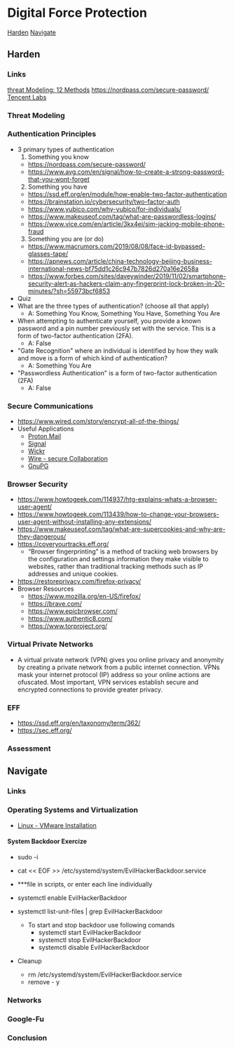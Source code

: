# Digital Force Protection

[Harden](#Harden)
[Navigate](#Navigate)

## Harden
### Links
[threat Modeling: 12 Methods](https://insights.sei.cmu.edu/sei_blog/2018/12/threat-modeling-12-available-methods.html)
https://nordpass.com/secure-password/
[Tencent Labs](https://xlab.tencent.com/en/)

### Threat Modeling
### Authentication Principles
- 3 primary types of authentication
  1. Something you know
    - https://nordpass.com/secure-password/
    - https://www.avg.com/en/signal/how-to-create-a-strong-password-that-you-wont-forget
  2. Something you have
    - https://ssd.eff.org/en/module/how-enable-two-factor-authentication
    - https://brainstation.io/cybersecurity/two-factor-auth
    - https://www.yubico.com/why-yubico/for-individuals/
    - https://www.makeuseof.com/tag/what-are-passwordless-logins/
    - https://www.vice.com/en/article/3kx4ej/sim-jacking-mobile-phone-fraud
  3. Something you are (or do)
    - https://www.macrumors.com/2019/08/08/face-id-bypassed-glasses-tape/
    - https://apnews.com/article/china-technology-beijing-business-international-news-bf75dd1c26c947b7826d270a16e2658a
    - https://www.forbes.com/sites/daveywinder/2019/11/02/smartphone-security-alert-as-hackers-claim-any-fingerprint-lock-broken-in-20-minutes/?sh=55973bcf6853
 - Quiz
  - What are the three types of authentication? (choose all that apply)
    - A: Something You Know, Something You Have, Something You Are
  - When attempting to authenticate yourself, you provide a known password and a pin number previously set with the service. This is a form of two-factor authentication (2FA).
    - A: False
  - "Gate Recognition" where an individual is identified by how they walk and move is a form of which kind of authentication?
    - A: Something You Are
  - "Passwordless Authentication" is a form of two-factor authentication (2FA)
    - A: False
### Secure Communications
- https://www.wired.com/story/encrypt-all-of-the-things/
- Useful Applications
  - [Proton Mail](https://protonmail.com/)
  - [Signal](https://signal.org/)
  - [Wickr](https://wickr.com/)
  - [Wire - secure Collaboration](https://wire.com/en/)
  - [GnuPG](https://gnupg.org/)
### Browser Security
- https://www.howtogeek.com/114937/htg-explains-whats-a-browser-user-agent/
- https://www.howtogeek.com/113439/how-to-change-your-browsers-user-agent-without-installing-any-extensions/
- https://www.makeuseof.com/tag/what-are-supercookies-and-why-are-they-dangerous/
- https://coveryourtracks.eff.org/
  - “Browser fingerprinting” is a method of tracking web browsers by the configuration and settings information they make visible to websites, rather than traditional tracking methods such as IP addresses and unique cookies.
- https://restoreprivacy.com/firefox-privacy/
- Browser Resources
  - https://www.mozilla.org/en-US/firefox/
  - https://brave.com/
  - https://www.epicbrowser.com/
  - https://www.authentic8.com/
  - https://www.torproject.org/

### Virtual Private Networks
- A virtual private network (VPN) gives you online privacy and anonymity by creating a private network from a public internet connection. VPNs mask your internet protocol (IP) address so your online actions are ofuscated. Most important, VPN services establish secure and encrypted connections to provide greater privacy.

### EFF
- https://ssd.eff.org/en/taxonomy/term/362/
- https://sec.eff.org/

### Assessment

## Navigate
### Links


### Operating Systems and Virtualization
- [Linux - VMware Installation](https://tutorials.cyberaces.org/tutorials/view/1-1-1.html)

#### System Backdoor Exercize
- sudo -i
- cat << EOF >> /etc/systemd/system/EvilHackerBackdoor.service
- ***file in scripts, or enter each line individually
- systemctl enable EvilHackerBackdoor
- systemctl list-unit-files | grep EvilHackerBackdoor
  - To start and stop backdoor use following comands
    - systemctl start EvilHackerBackdoor
    - systemctl stop EvilHackerBackdoor
    - systemctl disable EvilHackerBackdoor

- Cleanup
  - rm /etc/systemd/system/EvilHackerBackdoor.service
   - remove - y
### Networks
### Google-Fu
### Conclusion

